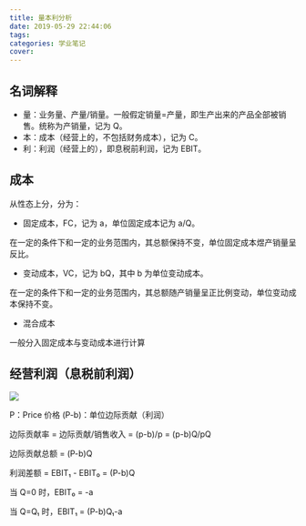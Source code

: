 ```yaml
---
title: 量本利分析
date: 2019-05-29 22:44:06
tags:
categories: 学业笔记
cover:
---
```

## 名词解释

- 量：业务量、产量/销量。一般假定销量=产量，即生产出来的产品全部被销售。统称为产销量，记为 Q。
- 本：成本（经营上的，不包括财务成本），记为 C。
- 利：利润（经营上的），即息税前利润，记为 EBIT。

## 成本

从性态上分，分为：

- 固定成本，FC，记为 a，单位固定成本记为 a/Q。

在一定的条件下和一定的业务范围内，其总额保持不变，单位固定成本煜产销量呈反比。

- 变动成本，VC，记为 bQ，其中 b 为单位变动成本。

在一定的条件下和一定的业务范围内，其总额随产销量呈正比例变动，单位变动成本保持不变。

- 混合成本

一般分入固定成本与变动成本进行计算

## 经营利润（息税前利润）

![](https://chart.googleapis.com/chart?cht=tx&chl=%5CDelta%20EBIT%3DS-C%5C%5C%3D(P-q)Q-a%5C%5C%3DpQ-(a%2BbQ))

P：Price 价格
(P-b)：单位边际贡献（利润）

边际贡献率 = 边际贡献/销售收入 = (p-b)/p = (p-b)Q/pQ

边际贡献总额 = (P-b)Q

利润差额 = EBIT₁ - EBIT₀ = (P-b)Q

当 Q=0 时，EBIT₀ = -a

当 Q=Q₁ 时，EBIT₁ = (P-b)Q₁-a